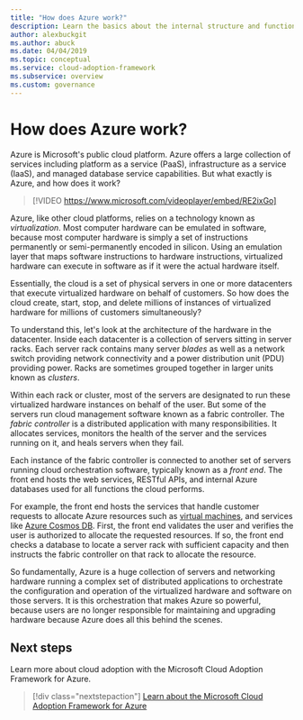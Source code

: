 ```yaml
---
title: "How does Azure work?"
description: Learn the basics about the internal structure and functioning of the Azure cloud platform and cloud virtualization.
author: alexbuckgit
ms.author: abuck
ms.date: 04/04/2019
ms.topic: conceptual
ms.service: cloud-adoption-framework
ms.subservice: overview
ms.custom: governance
---
```


<!-- cSpell:ignore PDU -->

# How does Azure work?

Azure is Microsoft's public cloud platform. Azure offers a large collection of services including platform as a service (PaaS), infrastructure as a service (IaaS), and managed database service capabilities. But what exactly is Azure, and how does it work?

<!-- markdownlint-disable MD034 -->

> [!VIDEO https://www.microsoft.com/videoplayer/embed/RE2ixGo]

<!-- markdownlint-enable MD034 -->

Azure, like other cloud platforms, relies on a technology known as _virtualization_. Most computer hardware can be emulated in software, because most computer hardware is simply a set of instructions permanently or semi-permanently encoded in silicon. Using an emulation layer that maps software instructions to hardware instructions, virtualized hardware can execute in software as if it were the actual hardware itself.

Essentially, the cloud is a set of physical servers in one or more datacenters that execute virtualized hardware on behalf of customers. So how does the cloud create, start, stop, and delete millions of instances of virtualized hardware for millions of customers simultaneously?

To understand this, let's look at the architecture of the hardware in the datacenter. Inside each datacenter is a collection of servers sitting in server racks. Each server rack contains many server _blades_ as well as a network switch providing network connectivity and a power distribution unit (PDU) providing power. Racks are sometimes grouped together in larger units known as _clusters_.

Within each rack or cluster, most of the servers are designated to run these virtualized hardware instances on behalf of the user. But some of the servers run cloud management software known as a fabric controller. The _fabric controller_ is a distributed application with many responsibilities. It allocates services, monitors the health of the server and the services running on it, and heals servers when they fail.

Each instance of the fabric controller is connected to another set of servers running cloud orchestration software, typically known as a _front end_. The front end hosts the web services, RESTful APIs, and internal Azure databases used for all functions the cloud performs.

For example, the front end hosts the services that handle customer requests to allocate Azure resources such as [virtual machines](/azure/virtual-machines), and services like [Azure Cosmos DB](/azure/cosmos-db/introduction). First, the front end validates the user and verifies the user is authorized to allocate the requested resources. If so, the front end checks a database to locate a server rack with sufficient capacity and then instructs the fabric controller on that rack to allocate the resource.

So fundamentally, Azure is a huge collection of servers and networking hardware running a complex set of distributed applications to orchestrate the configuration and operation of the virtualized hardware and software on those servers. It is this orchestration that makes Azure so powerful, because users are no longer responsible for maintaining and upgrading hardware because Azure does all this behind the scenes.

## Next steps

Learn more about cloud adoption with the Microsoft Cloud Adoption Framework for Azure.

> [!div class="nextstepaction"]
> [Learn about the Microsoft Cloud Adoption Framework for Azure](../index.yml)